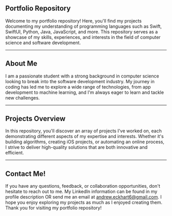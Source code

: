 Portfolio Repository
-
Welcome to my portfolio repository! Here, you'll find my projects documenting my understanding of programming languages such as Swift, SwiftUI, Python, Java, JavaScript, and more. This repository serves as a showcase of my skills, experiences, and interests in the field of computer science and software development.

------------------------------------------------------------------------------------------------------------------------------------------------------
About Me
-
I am a passionate student with a strong background in computer science looking to break into the software development industry. My journey in coding has led me to explore a wide range of technologies, from app development to machine learning, and I'm always eager to learn and tackle new challenges.

------------------------------------------------------------------------------------------------------------------------------------------------------
Projects Overview
-
In this repository, you'll discover an array of projects I've worked on, each demonstrating different aspects of my expertise 
and interests. Whether it's building algorithms, creating iOS projects, or automating an online process, I strive to deliver high-quality 
solutions that are both innovative and efficient.

------------------------------------------------------------------------------------------------------------------------------------------------------
Contact Me!
-
If you have any questions, feedback, or collaboration opportunities, don't hesitate to reach out to me. My LinkedIn information can be found in my profile description OR send me an email at andrew.eckhart6@gmail.com. I hope you enjoy exploring my projects as much as I enjoyed creating them. Thank you for visiting 
my portfolio repository!
